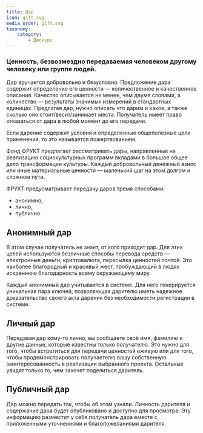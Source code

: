 ```yaml
---
title: Дар
icon: gift.svg
media_order: gift.svg
taxonomy:
    category:
        - Дискурс
---
```


### Ценность, безвозмездно передаваемая человеком другому человеку или группе людей.

Дар вручается добровольно и безусловно. Предложение дара содержит определение его ценности — количественное и качественное описания. Качество описывается не менее, чем двумя словами, а количество — результаты значимых измерений в стандартных единицах. Предлагая дар, нужно описать что дарим и какое, а также сколько оно стоит/весит/занимает места. Получатель имеет право отказаться от дара в любой момент до его передачи. 

Если дарение содержит условия и определенные общеполезные цели применения, то это называется пожертвованием. 

Фонд ФРУКТ предлагает рассматривать дары, направленные на реализацию социокультурных программ вкладами в большое общее дело трансформации культуры. Каждый добровольный денежный взнос или иные материальные ценности — маленький шаг на этом долгом и сложном пути.

ФРУКТ предусматривает передачу даров тремя способами:
- анонимно,   
- лично,
- публично.

Анонимный дар
---
В этом случае получатель не знает, от кого приходит дар. Для этих целей используются безличные способы перевода средств — электронные деньги, криптовалюта, пересылка ценностей почтой. Это наиболее благородный и красивый жест, пробуждающий в людях искреннюю благодарность всему окружающему миру. 

Каждый анонимный дар учитывается в системе. Для него генерируется уникальная пара ключей, позволяющая дарителю иметь надежное доказательство своего акта дарения без необходимости регистрации в системе. 

Личный дар
---
Передавая дар кому-то лично, вы сообщаете своё имя, фамилию и другие данные, которые известны только получателю. Это нужно для того, чтобы встретиться для передачи ценностей вживую или для того, чтобы продемонстрировать получаетелю вашу собственную заинтересованность в реализации выбранного проекта. Остальные увидят только то, чем захочет поделиться даритель.

Публичный дар
---
Дар можно передать так, чтобы об этом узнали. Личность дарителя и содержание дара будет опубликовано и доступно для просмотра. Эту информацию разместит у себя получатель дара вместе с приложенными уточнениями и благопожеланиями дарителя.
